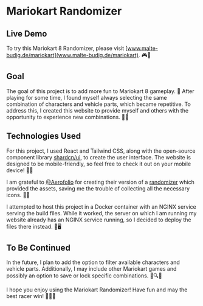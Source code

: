 # Mariokart Randomizer

## Live Demo
To try this Mariokart 8 Randomizer, please visit [www.malte-budig.de/mariokart](www.malte-budig.de/mariokart). 🎮🔀

## Goal
The goal of this project is to add more fun to Mariokart 8 gameplay. 🌟 After playing for some time, I found myself always selecting the same combination of characters and vehicle parts, which became repetitive. To address this, I created this website to provide myself and others with the opportunity to experience new combinations. 🔄🎌

## Technologies Used
For this project, I used React and Tailwind CSS, along with the open-source component library [shardcn/ui](https://ui.shadcn.com/), to create the user interface. The website is designed to be mobile-friendly, so feel free to check it out on your mobile device! 📱✨

I am grateful to [@Aerofolio](https://github.com/Aerofolio) for creating their version of a [randomizer](https://github.com/Aerofolio/MK8Random) which provided the assets, saving me the trouble of collecting all the necessary icons. 🙏🎨

I attempted to host this project in a Docker container with an NGINX service serving the build files. While it worked, the server on which I am running my website already has an NGINX service running, so I decided to deploy the files there instead. 🐳🖥️

## To Be Continued
In the future, I plan to add the option to filter available characters and vehicle parts. Additionally, I may include other Mariokart games and possibly an option to save or lock specific combinations. 🎨🔍💾

I hope you enjoy using the Mariokart Randomizer! Have fun and may the best racer win! 🏁🥇🌟